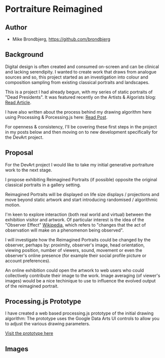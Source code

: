 # Portraiture Reimagined

## Author
- Mike Brondbjerg, https://github.com/brondbjerg

## Background
Digital design is often created and consumed on-screen and can be clinical and lacking serendipity. I wanted to create work that draws from analogue sources and so, this project started as an investigation into colour and composition sampling from existing classical portraits and landscapes.

This is a project I had already begun, with my series of static portraits of "Dead Presidents".
It was featured recently on the Artists & Algorists blog: [Read Article](http://artistsandalgorists.com/dead-presidents/ "Link to article").

I have also written about the process behind my drawing algorithm here using Processing & Porcessing.js here: [Read Post](hhttp://www.brondbjerg.co.uk/blog/2014/02/generative-portraits-with-processing-js/ "Link to post").

For openness & consistency, I'll be covering these first steps in the project in my posts below and then moving on to new development specifically for the DevArt project.

## Proposal
For the DevArt project I would like to take my initial generative portraiture work to the next stage.

I propose exhibiting Reimagined Portraits (if possible) opposite the original classical portraits in a gallery setting.

Reimagined Portraits will be displayed on life size displays / projections and move beyond static artwork and start introducing randomised / algorithmic motion.

I'm keen to explore interaction (both real world and virtual) between the exhibition visitor and artwork.
Of particular interest is the idea of the "Observer Effect" [Wikipedia](http://en.wikipedia.org/wiki/Observer_effect "Link to article"), which refers to "changes that the act of observation will make on a phenomenon being observed".

I will investigate how the Reimagined Portraits could be changed by the observer, perhaps by: proximity, observer's image, head orientation, viewing position, number of viewers, sound, movement or even the observer's online presence (for example their social profile picture or account preferences).

An online exhibition could open the artwork to web users who could collectively contribute their image to the work. 
Image averaging (of viewer's images) would be a nice techinique to use to influence the evolved output of the reimagined portrait.


## Processing.js Prototype
I have created a web based processing.js prototype of the initial drawing algorithm:
The prototype uses the Google Data Arts UI controls to allow you to adjust the various drawing parameters.

[Visit the prototype here](http://www.brondbjerg.co.uk/demos/labs/generative-portraits/ "Prototype")

## Images


